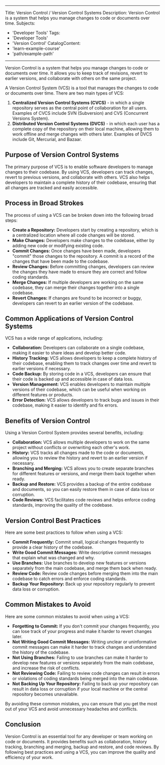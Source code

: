 
---
Title: Version Control / Version Control Systems
Description: Version Control is a system that helps you manage changes to code or documents over time. 
Subjects:
  - 'Developer Tools'
Tags:
  - 'Developer Tools'
  - 'Version Control'
CatalogContent: 
  - 'learn-example-course'
  - 'path/example-path'
---

Version Control is a system that helps you manage changes to code or documents over time. It allows you to keep track of revisions, revert to earlier versions, and collaborate with others on the same project.

A Version Control System (VCS) is a tool that manages the changes to code or documents over time. There are two main types of VCS:

1. **Centralized Version Control Systems (CVCS)** - in which a single repository serves as the central point of collaboration for all users. Examples of CVCS include SVN (Subversion) and CVS (Concurrent Versions System).
2. **Distributed Version Control Systems (DVCS)** - in which each user has a complete copy of the repository on their local machine, allowing them to work offline and merge changes with others later. Examples of DVCS include Git, Mercurial, and Bazaar.

## Purpose of Version Control Systems

The primary purpose of VCS is to enable software developers to manage changes to their codebase. By using VCS, developers can track changes, revert to previous versions, and collaborate with others. VCS also helps developers to maintain a complete history of their codebase, ensuring that all changes are tracked and easily accessible.

## Process in Broad Strokes

The process of using a VCS can be broken down into the following broad steps:

- **Create a Repository:** Developers start by creating a repository, which is a centralized location where all code changes will be stored.
- **Make Changes:** Developers make changes to the codebase, either by adding new code or modifying existing code.
- **Commit Changes:** Once changes have been made, developers "commit" those changes to the repository. A commit is a record of the changes that have been made to the codebase.
- **Review Changes:** Before committing changes, developers can review the changes they have made to ensure they are correct and follow coding standards.
- **Merge Changes:** If multiple developers are working on the same codebase, they can merge their changes together into a single codebase.
- **Revert Changes:** If changes are found to be incorrect or buggy, developers can revert to an earlier version of the codebase.

## Common Applications of Version Control Systems

VCS has a wide range of applications, including:

- **Collaboration:** Developers can collaborate on a single codebase, making it easier to share ideas and develop better code.
- **History Tracking:** VCS allows developers to keep a complete history of their codebase, enabling them to track changes over time and revert to earlier versions if necessary.
- **Code Backup:** By storing code in a VCS, developers can ensure that their code is backed up and accessible in case of data loss.
- **Version Management:** VCS enables developers to maintain multiple versions of their codebase, which can be useful when working on different features or products.
- **Error Detection:** VCS allows developers to track bugs and issues in their codebase, making it easier to identify and fix errors.


## Benefits of Version Control

Using a Version Control System provides several benefits, including:

- **Collaboration:** VCS allows multiple developers to work on the same project without conflicts or overwriting each other's work.
- **History:** VCS tracks all changes made to the code or documents, allowing you to review the history and revert to an earlier version if necessary.
- **Branching and Merging:** VCS allows you to create separate branches for different features or versions, and merge them back together when ready.
- **Backup and Restore:** VCS provides a backup of the entire codebase and documents, so you can easily restore them in case of data loss or corruption.
- **Code Reviews:** VCS facilitates code reviews and helps enforce coding standards, improving the quality of the codebase.

## Version Control Best Practices

Here are some best practices to follow when using a VCS:

- **Commit Frequently:** Commit small, logical changes frequently to provide a clear history of the codebase.
- **Write Good Commit Messages:** Write descriptive commit messages that explain what was changed and why.
- **Use Branches:** Use branches to develop new features or versions separately from the main codebase, and merge them back when ready.
- **Review Code:** Review code changes before merging them into the main codebase to catch errors and enforce coding standards.
- **Backup Your Repository:** Back up your repository regularly to prevent data loss or corruption.

## Common Mistakes to Avoid

Here are some common mistakes to avoid when using a VCS:

- **Forgetting to Commit:** If you don't commit your changes frequently, you can lose track of your progress and make it harder to revert changes later.
- **Not Writing Good Commit Messages:** Writing unclear or uninformative commit messages can make it harder to track changes and understand the history of the codebase.
- **Not Using Branches:** Failing to use branches can make it harder to develop new features or versions separately from the main codebase, and increase the risk of conflicts.
- **Not Reviewing Code:** Failing to review code changes can result in errors or violations of coding standards being merged into the main codebase.
- **Not Backing Up Your Repository:** Failing to back up your repository can result in data loss or corruption if your local machine or the central repository becomes unavailable.

By avoiding these common mistakes, you can ensure that you get the most out of your VCS and avoid unnecessary headaches and conflicts.

## Conclusion

Version Control is an essential tool for any developer or team working on code or documents. It provides benefits such as collaboration, history tracking, branching and merging, backup and restore, and code reviews. By following best practices and using a VCS, you can improve the quality and efficiency of your work.
